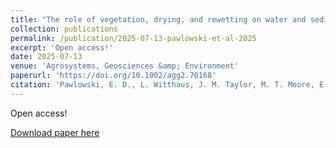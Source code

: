 ```yaml
---
title: "The role of vegetation, drying, and rewetting on water and sediment phosphorus concentrations in an experimental ditch channel experiment"
collection: publications
permalink: /publication/2025-07-13-pawlowski-et-al-2025
excerpt: 'Open access!'
date: 2025-07-13
venue: 'Agrosystems, Geosciences &amp; Environment'
paperurl: 'https://doi.org/10.1002/agg2.70168'
citation: 'Pawlowski, E. D., L. Witthaus, J. M. Taylor, M. T. Moore, E. Stevens, S. McNamara, and Q. D. Read. 2025. The role of vegetation, drying, and rewetting on water and sediment phosphorus concentrations in an experimental ditch channel experiment. Agrosystems, Geosciences &amp; Environment 8(3): e70168. DOI: 10.1002/agg2.70168.'
---
```

Open access!

[Download paper here](https://doi.org/10.1002/agg2.70168)
